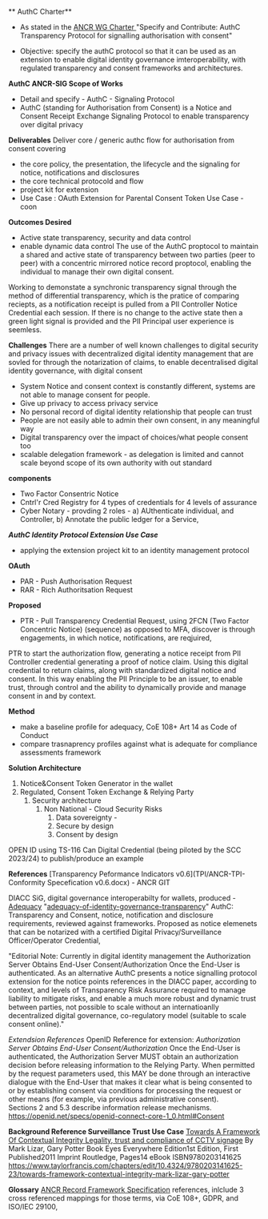 
** AuthC Charter** 
* As stated in the [ANCR WG Charter ]([url](https://kantara.atlassian.net/wiki/spaces/WA/pages/2916522/Charter)) "Specify and Contribute:  AuthC Transparency Protocol for signalling authorisation with consent"

* Objective: specify the authC protocol so that it can be used as an extension to enable digital identity governance imteroperability, with regulated transparency and consent frameworks and architectures. 

**AuthC ANCR-SIG Scope of Works**
* Detail and specify - AuthC - Signaling Protocol 
* AuthC (standing for Authorisation from Consent)  is a Notice and Consent Receipt Exchange Signaling Protocol to enable transparency over digital privacy

**Deliverables**
Deliver core / generic authc flow for authorisation from consent covering 
* the core policy, the presentation, the lifecycle and the signaling for notice, notifications and disclosures
* the core technical protocold and flow
* project kit for extension
* Use Case :  OAuth Extension for Parental Consent Token Use Case - coon

**Outcomes Desired** 
* Active state transparency, security and data control
* enable dynamic data control 
The use of the AuthC proptocol to maintain a shared and active state of transparency between two parties (peer to peer) with a concentric mirrored notice record proptocol, enabling the individual to manage their own digital consent.   

Working to demonstate  a synchronic transparency signal through the method of differential transparency, which is the pratice of comparing reciepts, as a notification receipt is pulled from a PII Controller Notice Credential each session.  If there is no change to the active state then a green light signal is provided and the PII Principal user experience is seemless.   

**Challenges**
There are a number of well known challenges to digital security and privacy issues with decentralized digital identity management that are sovled for through the notarization of claims, to enable decentralised digital identity governance, with digital consent

* System Notice and consent context is constantly different, systems are not able to manage consent for people. 
* Give up privacy to access privacy service 
* No personal record of digital identity relationship that people can trust
* People are not easily able to admin their own consent, in any meaningful way
* Digital transparency over the impact of choices/what people consent too
* scalable delegation framework - as delegation is limited and cannot scale beyond scope of its own authority with out standard 

**components**
* Two Factor Consentric Notice
* Cntrl'r  Cred Registry for 4 types of credentials for 4 levels of assurance
* Cyber Notary - provding 2 roles - a) AUthenticate individual, and Controller, b)  Annotate the public ledger for a Service, 

***AuthC Identity Protocol Extension Use Case***
* applying the extension project kit to an identity management protocol

**OAuth**
* PAR - Push Authorisation Request
* RAR - Rich Authoritsation Request

**Proposed**
* PTR - Pull Transparency Credential Request, using 2FCN (Two Factor Concentric Notice) (sequence) as opposed to MFA, discover is through engagements, in which notice, notifications, are reqjuired, 

PTR to start the authorization flow, generating a notice receipt from PII Controller credential generating a proof of notice claim. Using this digital credential to return claims, along with standardized digital notice and consent.  In this way enabling the PII Principle to be an issuer,  to enable trust, through control and the ability to dynamically provide and manage consent in and by context.   

**Method**
- make a baseline profile for adequacy,  CoE 108+ Art 14 as Code of Conduct
- compare trasnaprency profiles against what is adequate for compliance assessments framework

**Solution Architecture**
1. Notice&Consent Token Generator in the wallet 
2. Regulated, Consent Token Exchange &  Relying Party  
    1. Security architecture 
        1. Non National - Cloud Security Risks
            1. Data sovereignty - 
            2. Secure by design 
            3. Consent by design
          
OPEN ID using TS-116 Can Digital Credential (being piloted by the SCC 2023/24)  to publish/produce an example

**References**
[Transparency Peformance Indicators v0.6](TPI/ANCR-TPI-Conformity Specefication v0.6.docx)  - ANCR GIT 

DIACC SiG, digital governance interoperabilty for wallets, produced - [Adequacy]([url](https://diacc.ca/2022/03/31/adequacy-of-identity-governance-transparency/)) "[adequacy-of-identity-governance-transparency](adequacy-of-identity-governance-transparency)" AuthC: Transparency and Consent, notice, notification and disclosure requirements, reviewed against frameworks.   Proposed as notice elemenets that can be  notarized with a certified Digital Privacy/Surveillance Officer/Operator Credential, 

"Editorial Note: Currently in digital identity management the  Authorization Server Obtains End-User Consent/Authorization
Once the End-User is authenticated. As an alternative AuthC presents a notice signalling protocol  extension for the notice points references in the DIACC paper, according to context, and levels of Transparency Risk Assurance required to manage liability to mitigate risks, and enable a much more robust and dynamic trust between parties, not possible to scale without an internatioanlly decentralized digital governance, co-regulatory model (suitable to scale consent online)." 

*Extendsion References* OpenID Reference for extension: *Authorization Server Obtains End-User Consent/Authorization*
Once the End-User is authenticated, the Authorization Server MUST obtain an authorization decision before releasing information to the Relying Party. When permitted by the request parameters used, this MAY be done through an interactive dialogue with the End-User that makes it clear what is being consented to or by establishing consent via conditions for processing the request or other means (for example, via previous administrative consent). Sections 2 and 5.3 describe information release mechanisms.
https://openid.net/specs/openid-connect-core-1_0.html#Consent

**Background Reference Surveillance Trust Use Case**
[Towards A Framework Of Contextual Integrity
Legality, trust and compliance of CCTV signage]([url](https://www.taylorfrancis.com/chapters/edit/10.4324/9780203141625-23/towards-framework-contextual-integrity-mark-lizar-gary-potter))
By Mark Lizar, Gary Potter  Book Eyes Everywhere Edition1st Edition, First Published2011 Imprint Routledge, Pages14 eBook ISBN9780203141625 https://www.taylorfrancis.com/chapters/edit/10.4324/9780203141625-23/towards-framework-contextual-integrity-mark-lizar-gary-potter


**Glossary**
[ANCR Record Framework Specification]([url](https://kantara.atlassian.net/wiki/spaces/WA/pages/114098237/ANCR+Record+Framework+for+PII+Credentials)) references, inlclude 3 cross referenced mappings for those terms, via CoE 108+, GDPR, and ISO/IEC 29100,  



